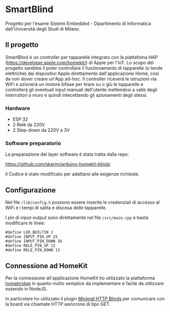 # SmartBlind
Progetto per l'esame Sistemi Embedded - Dipartimento di Informatica dell'Università degli Studi di Milano.

## Il progetto
SmartBlind è un controller per tapparelle integrato con la piattafoma HAP (https://developer.apple.com/homekit/) di Apple per l'IoT. Lo scopo del progetto sarebbe il poter controllare il funzionamanto di tapparelle (o tende elettriche) dai dispositivi Apple direttamente dall'applicazione Home, cosi da non dover creare un'App ad-hoc.
Il controller riceverà le istruzioni via WiFi e azionerà un motore bifase per tirare su o giù le tapparelle e controllerà gli eventuali input manuali dell'utente mettendosi a valle degli interruttori a muro e quindi intecettando gli azionamenti degli stessi.

### Hardware
* ESP 32
* 2 Relè da 220V
* 2 Step-down da 220V a 3V

### Software preparatorio
La preparazione del layer software è stata tratta dalla repo:

https://github.com/skarim/arduino-homekit-blinds

Il Codice è stato modificato per adattarsi alle esigenze richieste.


## Configurazione

Nel file `/lib/config.h` possono essere inserite le credenziali di accesso al WiFi e i tempi di salita e discesa delle tapparelle.

I pin di input-output sono direttamente nel file `/src/main.cpp` e basta modificare le linee:
```
#define LED_BUILTIN 2
#define INPUT_PIN_UP 25
#define INPUT_PIN_DOWN 26
#define RELE_PIN_UP 12
#define RELE_PIN_DOWN 13
```

## Connessione ad HomeKit

Per la connessione all'applicazione HomeKit ho utilizzato la piattaforma [homebridge](https://github.com/nfarina/homebridge) in quanto molto semplice da implementare e facile da utilizzare essendo in NodeJS.

In particolare ho utilizzato il plugin [Minimal HTTP Blinds](https://github.com/Nicnl/homebridge-minimal-http-blinds) per comunicare con la board via chiamate HTTP asincrone di tipo GET.
